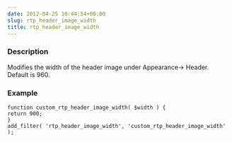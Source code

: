 ```yaml
---
date: 2012-04-25 10:44:54+00:00
slug: rtp_header_image_width
title: rtp_header_image_width
---
```


### Description


Modifies the width of the header image under Appearance-> Header. Default is 960.


### Example



    
    function custom_rtp_header_image_width( $width ) {
    return 900;
    }
    add_filter( 'rtp_header_image_width', 'custom_rtp_header_image_width' );
